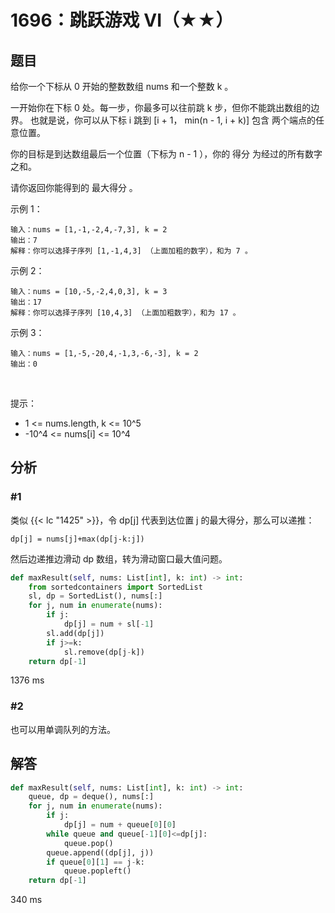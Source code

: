 # 1696：跳跃游戏 VI（★★）




## 题目

给你一个下标从 0 开始的整数数组 nums 和一个整数 k 。

一开始你在下标 0 处。每一步，你最多可以往前跳 k 步，但你不能跳出数组的边界。
也就是说，你可以从下标 i 跳到 [i + 1， min(n - 1, i + k)] 包含 两个端点的任意位置。

你的目标是到达数组最后一个位置（下标为 n - 1 ），你的 得分 为经过的所有数字之和。

请你返回你能得到的 最大得分 。

示例 1：
    
    输入：nums = [1,-1,-2,4,-7,3], k = 2
    输出：7
    解释：你可以选择子序列 [1,-1,4,3] （上面加粗的数字），和为 7 。

示例 2：
    
    输入：nums = [10,-5,-2,4,0,3], k = 3
    输出：17
    解释：你可以选择子序列 [10,4,3] （上面加粗数字），和为 17 。

示例 3：
    
    输入：nums = [1,-5,-20,4,-1,3,-6,-3], k = 2
    输出：0
 

提示：
- 1 <= nums.length, k <= 10^5
- -10^4 <= nums[i] <= 10^4


## 分析

### #1

类似 {{< lc "1425" >}}，令 dp[j] 代表到达位置 j 的最大得分，那么可以递推：

	dp[j] = nums[j]+max(dp[j-k:j])

然后边递推边滑动 dp 数组，转为滑动窗口最大值问题。

```python
def maxResult(self, nums: List[int], k: int) -> int:
    from sortedcontainers import SortedList
    sl, dp = SortedList(), nums[:]
    for j, num in enumerate(nums):
        if j:
            dp[j] = num + sl[-1]
        sl.add(dp[j])
        if j>=k:
            sl.remove(dp[j-k])
    return dp[-1]
```
1376 ms

### #2

也可以用单调队列的方法。

## 解答

```python
def maxResult(self, nums: List[int], k: int) -> int:
    queue, dp = deque(), nums[:]
    for j, num in enumerate(nums):
        if j:
            dp[j] = num + queue[0][0]
        while queue and queue[-1][0]<=dp[j]:
            queue.pop()
        queue.append((dp[j], j))
        if queue[0][1] == j-k:
            queue.popleft()
    return dp[-1]
```
340 ms



